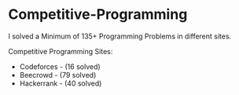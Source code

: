 # Competitive-Programming

I solved a Minimum of 135+ Programming Problems in different sites.

Competitive Programming Sites:

   * Codeforces   - (16 solved)
   * Beecrowd     - (79 solved)
   * Hackerrank   - (40 solved)
 
